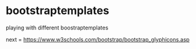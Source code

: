 # bootstraptemplates
playing with different boostraptemplates

next = https://www.w3schools.com/bootstrap/bootstrap_glyphicons.asp
